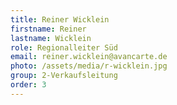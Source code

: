 ```yaml
---
title: Reiner Wicklein
firstname: Reiner
lastname: Wicklein
role: Regionalleiter Süd
email: reiner.wicklein@avancarte.de
photo: /assets/media/r-wicklein.jpg
group: 2-Verkaufsleitung
order: 3
---
```

